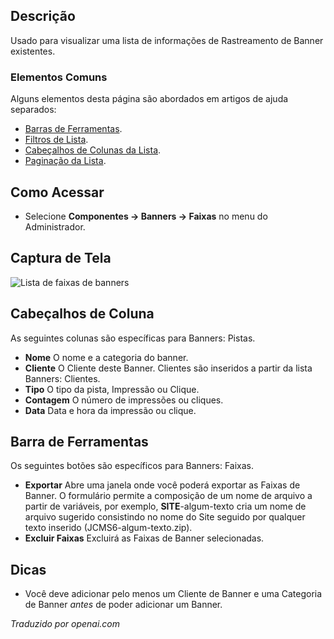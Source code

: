 <!-- Filename: Help4.x:Banners:_Tracks  / Display title: Banners: Faixas -->

## Descrição

Usado para visualizar uma lista de informações de Rastreamento de Banner existentes.

### Elementos Comuns

Alguns elementos desta página são abordados em artigos de ajuda separados:

* [Barras de Ferramentas](jdocmanual?article=help/common-elements/toolbars).
* [Filtros de Lista](jdocmanual?article=help/common-elements/list-filters).
* [Cabeçalhos de Colunas da Lista](jdocmanual?article=help/common-elements/list-column-headers).
* [Paginação da Lista](jdocmanual?article=help/common-elements/list-pagination).

## Como Acessar

- Selecione **Componentes → Banners → Faixas** no menu do Administrador.

## Captura de Tela

![Lista de faixas de banners](../../../ptbr/images/banners/banners-tracks-list.png)

## Cabeçalhos de Coluna

As seguintes colunas são específicas para Banners: Pistas.

- **Nome** O nome e a categoria do banner.
- **Cliente** O Cliente deste Banner. Clientes são inseridos a partir da
  lista Banners: Clientes.
- **Tipo** O tipo da pista, Impressão ou Clique.
- **Contagem** O número de impressões ou cliques.
- **Data** Data e hora da impressão ou clique.

## Barra de Ferramentas

Os seguintes botões são específicos para Banners: Faixas.

- **Exportar** Abre uma janela onde você poderá exportar as Faixas de Banner. 
  O formulário permite a composição de um nome de arquivo a partir de variáveis, por exemplo,
  __SITE__-algum-texto cria um nome de arquivo sugerido consistindo no nome do Site 
  seguido por qualquer texto inserido (JCMS6-algum-texto.zip).
- **Excluir Faixas** Excluirá as Faixas de Banner selecionadas.

## Dicas

- Você deve adicionar pelo menos um Cliente de Banner e uma Categoria de Banner *antes*
  de poder adicionar um Banner.

*Traduzido por openai.com*

